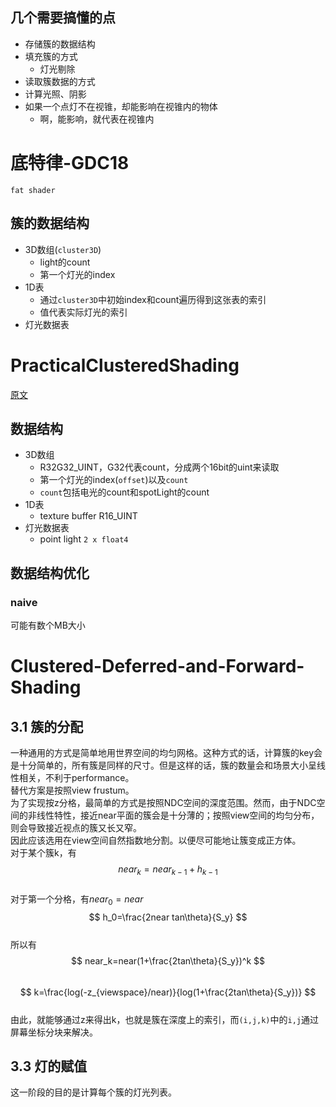 ## 几个需要搞懂的点
* 存储簇的数据结构
* 填充簇的方式
  * 灯光剔除
* 读取簇数据的方式
* 计算光照、阴影
* 如果一个点灯不在视锥，却能影响在视锥内的物体
  * 啊，能影响，就代表在视锥内
# 底特律-GDC18
`fat shader` 
## 簇的数据结构
* 3D数组(`cluster3D`)
  * light的count
  * 第一个灯光的index
* 1D表
  * 通过`cluster3D`中初始index和count遍历得到这张表的索引
  * 值代表实际灯光的索引
* 灯光数据表
# PracticalClusteredShading
[原文](http://www.humus.name/Articles/PracticalClusteredShading.pdf)   
## 数据结构
* 3D数组
  * R32G32_UINT，G32代表count，分成两个16bit的uint来读取
  * 第一个灯光的index(`offset`)以及`count`
  * `count`包括电光的count和spotLight的count
* 1D表
  * texture buffer R16_UINT
* 灯光数据表
  * point light `2 x float4`
## 数据结构优化
### naive
可能有数个MB大小
# Clustered-Deferred-and-Forward-Shading
## 3.1 簇的分配
一种通用的方式是简单地用世界空间的均匀网格。这种方式的话，计算簇的key会是十分简单的，所有簇是同样的尺寸。但是这样的话，簇的数量会和场景大小呈线性相关，不利于performance。  
替代方案是按照view frustum。  
为了实现按z分格，最简单的方式是按照NDC空间的深度范围。然而，由于NDC空间的非线性特性，接近near平面的簇会是十分薄的；按照view空间的均匀分布，则会导致接近视点的簇又长又窄。  
因此应该选用在view空间自然指数地分割。以便尽可能地让簇变成正方体。  
对于某个簇k，有  
$$
near_k=near_{k-1}+h_{k-1}
$$  
对于第一个分格，有$near_0=near$  
$$
h_0=\frac{2near tan\theta}{S_y}
$$  
所以有  
$$
near_k=near(1+\frac{2tan\theta}{S_y})^k
$$  
$$
k=\frac{log(-z_{viewspace}/near)}{log(1+\frac{2tan\theta}{S_y})}
$$  
由此，就能够通过z来得出k，也就是簇在深度上的索引，而`(i,j,k)`中的`i,j`通过屏幕坐标分块来解决。  
## 3.3 灯的赋值
这一阶段的目的是计算每个簇的灯光列表。  